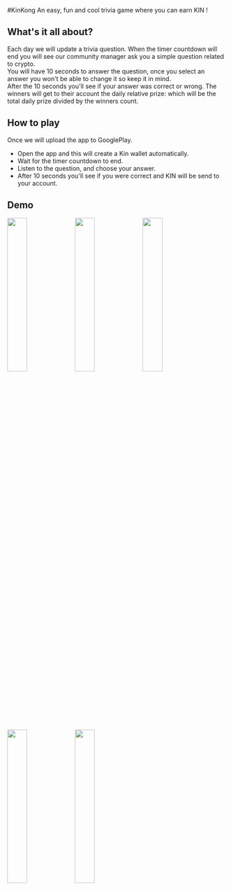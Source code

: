 #KinKong
An easy, fun and cool trivia game where you can earn KIN !

## What's it all about?
Each day we will update a trivia question.
When the timer countdown will end you will see our community manager ask you a simple question related to crypto.<br/>
You will have 10 seconds to answer the question, once you select an answer you won't be able to change it so keep it in mind.<br/>
After the 10 seconds you'll see if your answer was correct or wrong.
The winners will get to their account the daily relative prize: which will be the total daily prize divided by the winners count.


## How to play
Once we will upload the app to GooglePlay.
 * Open the app and this will create a Kin wallet automatically.
 * Wait for the timer countdown to end.
 * Listen to the question, and choose your answer.
 * After 10 seconds you'll see if you were correct and KIN will be send to your account.
 

## Demo
<img src="https://user-images.githubusercontent.com/8303735/34102626-84405c10-e3f2-11e7-9e94-a1e1453a1605.png" width="30%"></img> <img src="https://user-images.githubusercontent.com/8303735/34102624-83fb9ba2-e3f2-11e7-8063-6a28bf567584.png" width="30%"></img> <img src="https://user-images.githubusercontent.com/8303735/34102622-83d8d496-e3f2-11e7-8fef-d52c591ae488.png" width="30%"></img> <img src="https://user-images.githubusercontent.com/8303735/34102625-841b2e22-e3f2-11e7-88d0-45ab75d867fa.png" width="30%"></img> <img src="https://user-images.githubusercontent.com/8303735/34102627-846279f8-e3f2-11e7-9bc1-24568810b1c3.png" width="30%"></img> 
